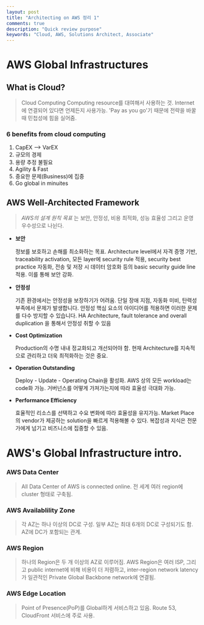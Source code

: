 ```yaml
---
layout: post
title: "Architecting on AWS 정리 1"
comments: true
description: "Quick review purpose"
keywords: "Cloud, AWS, Solutions Architect, Associate"
---
```


# AWS Global Infrastructures

## What is Cloud?

> Cloud Computing
Computing resource를 대여해서 사용하는 것.
Internet에 연결되어 있다면 언제든지 사용가능.
'Pay as you go'기 때문에 전략을 바꿀때 민첩성에 힘을 실어줌.

### 6 benefits from cloud computing

1. CapEX --> VarEX
2. 규모의 경제
3. 용량 추정 불필요
4. Agility & Fast
5. 중요한 문제(Business)에 집중
6. Go global in minuites

## AWS Well-Architected Framework

> _AWS의 설계 원칙 목표_ 는 보안, 안정성, 비용 최적화, 성능 효율성 그리고 운영 우수성으로 나뉜다.

+ **보안**

    정보를 보호하고 손해를 최소화하는 목표.
    Architecture level에서 자격 증명 기반, traceability activation, 모든 layer에 security rule 적용, security best practice 자동화, 전송 및 저장 시 데이터 암호화 등의 basic security guide line 적용. 이를 통해 보안 강화.

+ **안정성**

    기존 환경에서는 안정성을 보장하기가 어려움. 단일 장애 지점, 자동화 미비, 탄력성 부족에서 문제가 발생합니다. 안정성 핵심 요소의 아이디어를 적용하면 이러한 문제를 다수 방지할 수 있습니다. HA Architecture, fault tolerance and overall duplication 을 통해서 안정성 취할 수 있음

+ **Cost Optimization**

    Production의 수명 내내 정교화되고 개선되어야 함. 현재 Architecture를 지속적으로 관리하고 더욱 최적화하는 것은 중요.

+ **Operation Outstanding**

    Deploy - Update - Operating Chain을 활성화. AWS 상의 모든 workload는 code화 가능. 거버넌스를 어떻게 가져가는지에 따라 효율성 극대화 가능.

+ **Performance Efficiency**

    효율적인 리소스를 선택하고 수요 변화에 따라 효율성을 유지가능. Market Place의 vendor가 제공하는 solution을 빠르게 적용해볼 수 있다. 복잡성과 지식은 전문가에게 넘기고 비즈니스에 집중할 수 있음.

# AWS's Global Infrastructure intro.



### AWS Data Center

 > All Data Center of AWS is connected online. 전 세계 여러 region에 cluster 형태로 구축됨. 

### AWS Availablility Zone

> 각 AZ는 하나 이상의 DC로 구성. 일부 AZ는 최대 6개의 DC로 구성되기도 함. AZ에 DC가 포함되는 관계.

### AWS Region

> 하나의 Region은 두 개 이상의 AZ로 이루어짐. AWS Region은 여러 ISP, 그리고 public internet에 비해 비용이 더 저렴하고, inter-region network latency가 일관적인 Private Global Backbone network에 연결됨.

### AWS Edge Location

> Point of Presence(PoP)를 Global하게 서비스하고 있음. Route 53, CloudFront 서비스에 주로 사용. 

